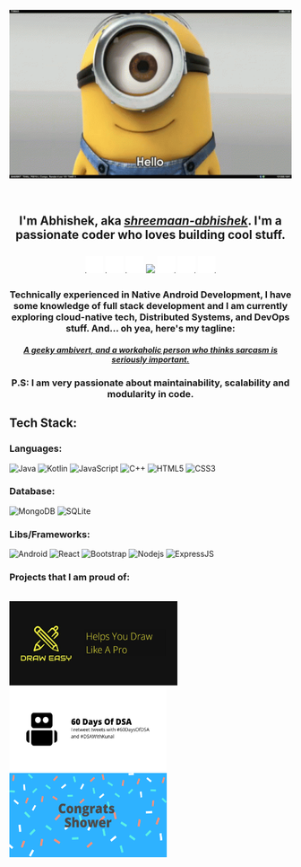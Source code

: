 <!--**shreemaan-abhishek/shreemaan-abhishek** is a ✨ _special_ ✨ repository because its `README.md` (this file) appears on your GitHub profile.

Here are some ideas to get you started:

- 🔭 I’m currently working on ...
- 🌱 I’m currently learning ...
- 👯 I’m looking to collaborate on ...
- 🤔 I’m looking for help with ...
- 💬 Ask me about ...
- 📫 How to reach me: ...
- 😄 Pronouns: ...
- ⚡ Fun fact: ...
-->
<p align="center"> <img src="./media/hello.gif" width="532.5" height="300" /> </p>
<br>
<h2 align="center">
  I'm Abhishek, aka 
    <a href="https://twitter.com/shreemaan_abhi"><i>shreemaan-abhishek</i></a>.
    I'm a passionate coder who loves building cool stuff.
    <br><br>
<img src="./media/party-parrot.gif" width="31" height="31"/>
<img src="./media/party-parrot.gif" width="31" height="31"/>
<img src="./media/party-parrot.gif" width="31" height="31"/>
<img src="https://komarev.com/ghpvc/?username=shreemaan-abhishek" />
<img src="./media/party-parrot-2.gif" width="31" height="31"/>
<img src="./media/party-parrot-2.gif" width="31" height="31"/>
<img src="./media/party-parrot-2.gif" width="31" height="31"/>
</h2>

<h3 align="center">
  Technically experienced in Native Android Development, I have some knowledge of full stack development and I am currently exploring cloud-native tech, Distributed Systems, and DevOps stuff. And... oh yea, here's my tagline:
</h3>
<h4 align="center" >
  <a href="https://stackoverflow.com/users/12980866/shreemaan-abhishek">
    <i> A geeky ambivert, and a workaholic person who thinks sarcasm is seriously important.</i>
  </a>
</h4>
<h3 align="center">
  P.S: I am very passionate about maintainability, scalability and modularity in code.
</h3>


## Tech Stack:
### Languages: 
![Java](https://img.shields.io/badge/-java-ee2737?style=for-the-badge&logo=java&logoColor=white)
![Kotlin](https://img.shields.io/badge/-kotlin-766DB2?style=for-the-badge&logo=kotlin&logoColor=violet)
![JavaScript](https://img.shields.io/badge/-JavaScript-422057?style=for-the-badge&logo=javascript)
![C++](https://img.shields.io/badge/-C/C++-00599C?style=for-the-badge&logo=c)
![HTML5](https://img.shields.io/badge/-HTML5-E34F26?style=for-the-badge&logo=html5&logoColor=white)
![CSS3](https://img.shields.io/badge/-CSS3-1572B6?style=for-the-badge&logo=css3)

### Database:

![MongoDB](https://img.shields.io/badge/-MongoDB-97bc62?style=for-the-badge&logo=mongodb)
![SQLite](https://img.shields.io/badge/-SQLite-d7a9e3?style=for-the-badge&logo=sqlite&logoColor=black)

### Libs/Frameworks:

![Android](https://img.shields.io/badge/-Android-white?style=for-the-badge&logo=android)
![React](https://img.shields.io/badge/-React-078282?style=for-the-badge&logo=react)
![Bootstrap](https://img.shields.io/badge/-Bootstrap-cbce91?style=for-the-badge&logo=bootstrap)
![Nodejs](https://img.shields.io/badge/-Nodejs-ffe77a?style=for-the-badge&logo=Node.js)
![ExpressJS](https://img.shields.io/badge/-ExpressJs-red?style=for-the-badge&logo=Express)


### Projects that I am proud of:
<br/>
<a href="https://play.google.com/store/apps/details?id=com.dopedevx.draweasy"> <img src="./media/draw-easy.png" width="300" height="150" /> </a>
<a href="https://github.com/shreemaan-abhishek/60-days-of-dsa-bot"> <img src="./media/bot.png" width="281" height="150" /> </a>
<a href="https://github.com/shreemaan-abhishek/congratsshower"> <img src="./media/congo.png" width="281" height="150" /> </a>
